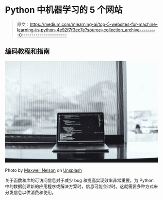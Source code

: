 # Python 中机器学习的 5 个网站

> 原文：<https://medium.com/mlearning-ai/top-5-websites-for-machine-learning-in-python-4e92f7f3ec7e?source=collection_archive---------0----------------------->

## 编码教程和指南

![](img/3ebcbcfd396e1cc964660afbabad1271.png)

Photo by [Maxwell Nelson](https://unsplash.com/@maxcodes?utm_source=medium&utm_medium=referral) on [Unsplash](https://unsplash.com?utm_source=medium&utm_medium=referral)

关于函数和库的可访问信息对于减少 bug 和提高实现效率非常重要。为 Python 中的数据创建新的应用程序或解决方案时，信息可能会过时。这就需要多种方式来分发信息以供消费和使用。